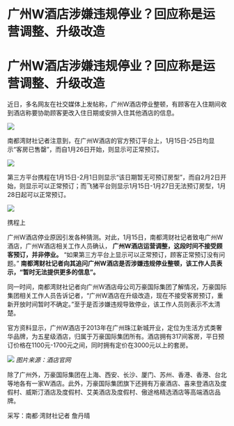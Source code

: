 # 广州W酒店涉嫌违规停业？回应称是运营调整、升级改造

# 广州W酒店涉嫌违规停业？回应称是运营调整、升级改造

近日，多名网友在社交媒体上发帖称，广州W酒店停业整顿，有顾客在入住期间收到酒店称要协助顾客更改入住日期或安排入住其他酒店的信息。

![](https://inews.gtimg.com/om_bt/OtmgmwgHpJBOXVg1b-qj8cDXfKmhMCp_7mMLhb3jVE-4MAA/1000)

南都湾财社记者注意到，在广州W酒店的官方预订平台上，1月15日-25日均显示“客房已售罄”，而自1月26日开始，则显示可正常预订。

![](https://inews.gtimg.com/om_bt/Oye85kCyh_Zx7NJBJceSFalYTWgiiSmgbJ4_JmnvhjWSkAA/1000)

第三方平台携程在1月15日-2月1日则显示“该日期暂无可预订房型”，而自2月2日开始，则显示可以正常预订；而飞猪平台则显示1月15日-1月27日无法预订房型，1月28日起可以正常预订。

![](https://inews.gtimg.com/om_bt/OX8p4XCPG_EnCX-54OVOENcsZkmyf2XO5N91j4WrVihPUAA/1000)

携程上

广州W酒店停业原因引发各种猜测。对此，1月15日，南都湾财社记者致电广州W酒店，广州W酒店相关工作人员确认，
**广州W酒店运营调整，这段时间不接受顾客预订，并非停业。** “如果第三方平台上显示可以正常预订，顾客正常预订没有问题。”
**南都湾财社记者向其追问广州W酒店是否涉嫌违规停业整顿，该工作人员表示，“暂时无法提供更多的信息”。**

同一时间，南都湾财社记者向广州W酒店母公司万豪国际集团了解情况，万豪国际集团相关工作人员告诉记者，“广州W酒店在升级改造，现在不接受客房预订，重新开放时间暂时不确定。”至于是否涉嫌违规导致停业，该工作人员则表示不太清楚。

官方资料显示，广州W酒店于2013年在广州珠江新城开业，定位为生活方式类奢华品牌，为五星级酒店，归属于万豪国际集团所有。酒店拥有317间客房，平日预订价格在1100元-1700元之间，同时拥有定价在3000元以上的套房。

![](https://inews.gtimg.com/om_bt/OqogU4Mkiq_b2spvZrM3zQBncmMMNQOn9eO7lnF619nZkAA/1000)
_图片来源：酒店官网_

除了广州外，万豪国际集团在上海、西安、长沙、厦门、苏州、香港、香港、台北等地各有一家W酒店。此外，万豪国际集团旗下还拥有万豪酒店、喜来登酒店及度假村、威斯汀酒店及度假村、艾美酒店及度假村、傲途格精选酒店等高端酒店品牌。

采写：南都·湾财社记者 詹丹晴

